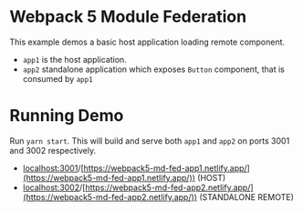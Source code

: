 # Webpack 5 Module Federation

This example demos a basic host application loading remote component.

- `app1` is the host application.
- `app2` standalone application which exposes `Button` component, that is consumed by `app1`

# Running Demo

Run `yarn start`. This will build and serve both `app1` and `app2` on ports 3001 and 3002 respectively.

- [localhost:3001](http://localhost:3001/)/[https://webpack5-md-fed-app1.netlify.app/](https://webpack5-md-fed-app1.netlify.app/)) (HOST)
- [localhost:3002](http://localhost:3002/)/[https://webpack5-md-fed-app2.netlify.app/](https://webpack5-md-fed-app2.netlify.app/)) (STANDALONE REMOTE)


